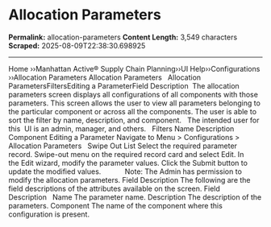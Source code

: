 # Allocation Parameters

**Permalink:** allocation-parameters
**Content Length:** 3,549 characters
**Scraped:** 2025-08-09T22:38:30.698925

---

Home &rsaquo;&rsaquo;Manhattan Active® Supply Chain Planning&rsaquo;&rsaquo;UI Help&rsaquo;&rsaquo;Configurations ››Allocation Parameters Allocation Parameters &nbsp; Allocation ParametersFiltersEditing a ParameterField Description &nbsp;The allocation parameters screen displays all configurations of all components with those parameters. This screen allows the user to view all parameters belonging to the particular component&nbsp;or across all the components. The user is able to sort the filter by name, description, and component.&nbsp;&nbsp; The intended user for this&nbsp; UI is an admin, manager, and others. &nbsp; Filters Name Description Component Editing a Parameter Navigate to Menu&nbsp;&gt;&nbsp;Configurations&nbsp;&gt; Allocation Parameters &nbsp; Swipe Out List Select the required parameter record. Swipe-out menu on the required record card and select&nbsp;Edit. In the&nbsp;Edit&nbsp;wizard, modify the parameter values. Click the&nbsp;Submit&nbsp;button to update the modified values. &nbsp; &nbsp; &nbsp; &nbsp; &nbsp; &nbsp;Note: The Admin has permission to modify the allocation parameters. Field Description The following are the field descriptions of the attributes available on the screen. Field &nbsp; Description &nbsp; Name The parameter name. Description The description of the parameters. Component The name of the component where this configuration is present. &nbsp;